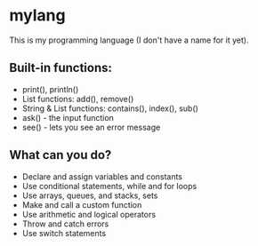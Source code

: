 # mylang

This is my programming language (I don't have a name for it yet).

## Built-in functions:
* print(), println()
* List functions: add(), remove()
* String & List functions: contains(), index(), sub()
* ask() - the input function
* see() - lets you see an error message

## What can you do?
* Declare and assign variables and constants
* Use conditional statements, while and for loops
* Use arrays, queues, and stacks, sets
* Make and call a custom function
* Use arithmetic and logical operators
* Throw and catch errors
* Use switch statements
